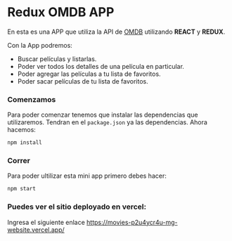 # Redux OMDB APP

En esta es una APP que utiliza la API de [OMDB](http://www.omdbapi.com/)  utilizando __REACT__ y __REDUX__.


Con la App podremos:

* Buscar películas y listarlas.
* Poder ver todos los detalles de una película en particular.
* Poder agregar las películas a tu lista de favoritos.
* Poder sacar películas de tu lista de favoritos.



### Comenzamos

Para poder comenzar tenemos que instalar las dependencias que utilizaremos. Tendran en el `package.json` ya las dependencias. Ahora hacemos:

```javascript
npm install
```

### Correr
Para poder ultilizar esta mini app primero debes hacer:
```javascript
npm start
```
### Puedes ver el sitio  deployado en vercel:
Ingresa el siguiente enlace https://movies-p2u4ycr4u-mg-website.vercel.app/
